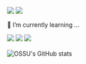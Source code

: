 <a href="https://www.instagram.com/o_ss_u/" target="_blank"><img src="https://img.shields.io/badge/o_ss_u-E4405F?style=flat&logo=instagram&logoColor=white"/></a>
<a href="https://velog.io/@ssue_sept22" target="_blank"><img src="https://img.shields.io/badge/lunarssu-20C997?style=flat&logo=velog&logoColor=white"/></a>

🌱 I’m currently learning ...

<img src="https://img.shields.io/badge/java-007396?style=flat&logo=java&logoColor=white"/> <img src="https://img.shields.io/badge/spring-6DB33F?style=flat&logo=spring&logoColor=white"/> <img src="https://img.shields.io/badge/springboot-6DB33F?style=flat&logo=springboot&logoColor=white"/>
<br><br/>
![OSSU's GitHub stats](https://github-readme-stats.vercel.app/api?username=SuHyeon00&show_icons=true&theme=radical)


<!--
**SuHyeon00/SuHyeon00** is a ✨ _special_ ✨ repository because its `README.md` (this file) appears on your GitHub profile.

Here are some ideas to get you started:

- 🔭 I’m currently working on ...
- 🌱 I’m currently learning ...
- 👯 I’m looking to collaborate on ...
- 🤔 I’m looking for help with ...
- 💬 Ask me about ...
- 📫 How to reach me: ...
- 😄 Pronouns: ...
- ⚡ Fun fact: ...
-->
